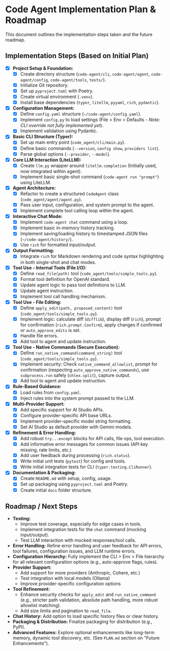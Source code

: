 # Code Agent Implementation Plan & Roadmap

This document outlines the implementation steps taken and the future roadmap.

## Implementation Steps (Based on Initial Plan)

*   [x] **Project Setup & Foundation:**
    *   [x] Create directory structure (`code-agent/cli`, `code-agent/agent`, `code-agent/config`, `code-agent/tools`, `tests/`).
    *   [x] Initialize Git repository.
    *   [x] Set up `pyproject.toml` with Poetry.
    *   [x] Create virtual environment (`.venv`).
    *   [x] Install base dependencies (`typer`, `litellm`, `pyyaml`, `rich`, `pydantic`).
*   [x] **Configuration Management:**
    *   [x] Define `config.yaml` structure (`~/code-agent/config.yaml`).
    *   [x] Implement `config.py` to load settings (File > Env > Defaults - *Note: CLI override not fully implemented yet*).
    *   [x] Implement validation using Pydantic.
*   [x] **Basic CLI Structure (Typer):**
    *   [x] Set up main entry point (`code_agent/cli/main.py`).
    *   [x] Define basic commands (`--version`, `config show`, `providers list`).
    *   [x] Parse global options (`--provider`, `--model`).
*   [x] **Core LLM Interaction (LiteLLM):**
    *   [x] Create `llm.py` wrapper around `litellm.completion` (Initially used, now integrated within agent).
    *   [x] Implement basic single-shot command (`code-agent run "prompt"`) using LiteLLM.
*   [x] **Agent Architecture:**
    *   [x] Refactor to create a structured `CodeAgent` class (`code_agent/agent/agent.py`).
    *   [x] Pass user input, configuration, and system prompt to the agent.
    *   [x] Implement complete tool calling loop within the agent.
*   [x] **Interactive Chat Mode:**
    *   [x] Implement `code-agent chat` command using a loop.
    *   [x] Implement basic in-memory history tracking.
    *   [x] Implement saving/loading history to timestamped JSON files (`~/code-agent/history/`).
    *   [x] Use `rich` for formatted input/output.
*   [x] **Output Formatting:**
    *   [x] Integrate `rich` for Markdown rendering and code syntax highlighting in both single-shot and chat modes.
*   [x] **Tool Use - Internal Tools (File I/O):**
    *   [x] Define `read_file(path)` tool (`code_agent/tools/simple_tools.py`).
    *   [x] Format tool definition for OpenAI standard.
    *   [x] Update agent logic to pass tool definitions to LLM.
    *   [x] Update agent instruction.
    *   [x] Implement tool call handling mechanism.
*   [x] **Tool Use - File Editing:**
    *   [x] Define `apply_edit(path, proposed_content)` tool (`code_agent/tools/simple_tools.py`).
    *   [x] Implement logic: calculate diff (`difflib`), display diff (`rich`), prompt for confirmation (`rich.prompt.Confirm`), apply changes if confirmed or `auto_approve_edits` is set.
    *   [x] Handle file errors.
    *   [x] Add tool to agent and update instruction.
*   [x] **Tool Use - Native Commands (Secure Execution):**
    *   [x] Define `run_native_command(command_string)` tool (`code_agent/tools/simple_tools.py`).
    *   [x] Implement security: Check `native_command_allowlist`, prompt for confirmation (respecting `auto_approve_native_commands`), use `subprocess.run` safely (`shlex.split`), capture output.
    *   [x] Add tool to agent and update instruction.
*   [x] **Rule-Based Guidance:**
    *   [x] Load rules from `config.yaml`.
    *   [x] Inject rules into the system prompt passed to the LLM.
*   [x] **Multi-Provider Support:**
    *   [x] Add specific support for AI Studio APIs.
    *   [x] Configure provider-specific API base URLs.
    *   [x] Implement provider-specific model string formatting.
    *   [x] Set AI Studio as default provider with Gemini models.
*   [x] **Refinement & Error Handling:**
    *   [x] Add robust `try...except` blocks for API calls, file ops, tool execution.
    *   [x] Add informative error messages for common issues (API key missing, rate limits, etc.)
    *   [x] Add user feedback during processing (`rich.status`).
    *   [x] Write initial unit tests (`pytest`) for config and tools.
    *   [x] Write initial integration tests for CLI (`typer.testing.CliRunner`).
*   [x] **Documentation & Packaging:**
    *   [x] Create `README.md` with setup, config, usage.
    *   [x] Set up packaging using `pyproject.toml` and Poetry.
    *   [x] Create initial `docs` folder structure.

## Roadmap / Next Steps

*   **Testing:**
    *   Improve test coverage, especially for edge cases in tools.
    *   Implement integration tests for the `chat` command (mocking input/output).
    *   Test LLM interaction with mocked responses/tool calls.
*   **Error Handling:** Refine error handling and user feedback for API errors, tool failures, configuration issues, and LLM runtime errors.
*   **Configuration Hierarchy:** Fully implement the CLI > Env > File hierarchy for all relevant configuration options (e.g., auto-approve flags, rules).
*   **Provider Support:**
    *   Add support for more providers (Anthropic, Cohere, etc.)
    *   Test integration with local models (Ollama)
    *   Improve provider-specific configuration options
*   **Tool Refinement:**
    *   Enhance security checks for `apply_edit` and `run_native_command` (e.g., stricter path validation, absolute path handling, more robust allowlist matching).
    *   Add size limits and pagination to `read_file`.
*   **Chat History:** Add option to load specific history files or clear history.
*   **Packaging & Distribution:** Finalize packaging for distribution (e.g., PyPI).
*   **Advanced Features:** Explore optional enhancements like long-term memory, dynamic tool discovery, etc. (See `PLAN.md` section on "Future Enhancements").
